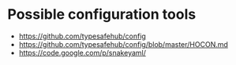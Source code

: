 # Possible configuration tools
 * https://github.com/typesafehub/config
  * https://github.com/typesafehub/config/blob/master/HOCON.md
 * https://code.google.com/p/snakeyaml/
